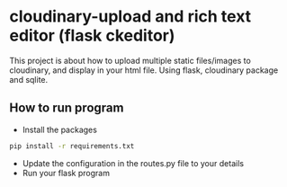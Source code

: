 # cloudinary-upload and rich text editor (flask ckeditor)
This project is about how to upload multiple static files/images to cloudinary, and display in your html file. Using flask, cloudinary package and sqlite.

## How to run program
- Install the packages
```sh
pip install -r requirements.txt
```

- Update the configuration in the routes.py file to your details
- Run your flask program